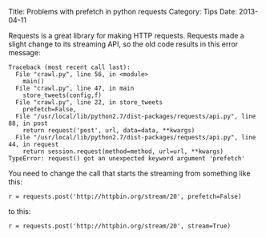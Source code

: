 Title: Problems with prefetch in python requests
Category: Tips
Date: 2013-04-11

Requests is a great library for making HTTP requests.  Requests made a slight
change to its streaming API, so the old code results in this error message:

    Traceback (most recent call last):
      File "crawl.py", line 56, in <module>
        main()
      File "crawl.py", line 47, in main
        store_tweets(config,f)
      File "crawl.py", line 22, in store_tweets
        prefetch=False,
      File "/usr/local/lib/python2.7/dist-packages/requests/api.py", line 88, in post
        return request('post', url, data=data, **kwargs)
      File "/usr/local/lib/python2.7/dist-packages/requests/api.py", line 44, in request
        return session.request(method=method, url=url, **kwargs)
    TypeError: request() got an unexpected keyword argument 'prefetch'

You need to change the call that starts the streaming from something like this:

    r = requests.post('http://httpbin.org/stream/20', prefetch=False)

to this:

    r = requests.post('http://httpbin.org/stream/20', stream=True)
